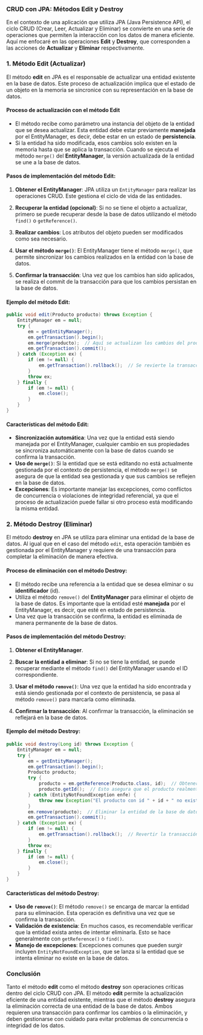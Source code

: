 ### CRUD con JPA: Métodos Edit y Destroy

En el contexto de una aplicación que utiliza JPA (Java Persistence API), el ciclo CRUD (Crear, Leer, Actualizar y Eliminar) se convierte en una serie de operaciones que permiten la interacción con los datos de manera eficiente. Aquí me enfocaré en las operaciones **Edit** y **Destroy**, que corresponden a las acciones de **Actualizar** y **Eliminar** respectivamente.

### 1. **Método Edit (Actualizar)**

El método **edit** en JPA es el responsable de actualizar una entidad existente en la base de datos. Este proceso de actualización implica que el estado de un objeto en la memoria se sincronice con su representación en la base de datos.

#### **Proceso de actualización con el método Edit**
- El método recibe como parámetro una instancia del objeto de la entidad que se desea actualizar. Esta entidad debe estar previamente **manejada** por el EntityManager, es decir, debe estar en un estado de **persistencia**.
- Si la entidad ha sido modificada, esos cambios solo existen en la memoria hasta que se aplica la transacción. Cuando se ejecuta el método `merge()` del **EntityManager**, la versión actualizada de la entidad se une a la base de datos.
  
#### **Pasos de implementación del método Edit**:
1. **Obtener el EntityManager**: JPA utiliza un `EntityManager` para realizar las operaciones CRUD. Este gestiona el ciclo de vida de las entidades.
   
2. **Recuperar la entidad (opcional)**: Si no se tiene el objeto a actualizar, primero se puede recuperar desde la base de datos utilizando el método `find()` o `getReference()`.

3. **Realizar cambios**: Los atributos del objeto pueden ser modificados como sea necesario.

4. **Usar el método `merge()`**: El EntityManager tiene el método `merge()`, que permite sincronizar los cambios realizados en la entidad con la base de datos.

5. **Confirmar la transacción**: Una vez que los cambios han sido aplicados, se realiza el commit de la transacción para que los cambios persistan en la base de datos.

#### **Ejemplo del método Edit**:
```java
public void edit(Producto producto) throws Exception {
    EntityManager em = null;
    try {
        em = getEntityManager();
        em.getTransaction().begin();
        em.merge(producto);  // Aquí se actualizan los cambios del producto en la base de datos
        em.getTransaction().commit();
    } catch (Exception ex) {
        if (em != null) {
            em.getTransaction().rollback();  // Se revierte la transacción si ocurre un error
        }
        throw ex;
    } finally {
        if (em != null) {
            em.close();
        }
    }
}
```

#### **Características del método Edit**:
- **Sincronización automática**: Una vez que la entidad está siendo manejada por el EntityManager, cualquier cambio en sus propiedades se sincroniza automáticamente con la base de datos cuando se confirma la transacción.
- **Uso de `merge()`**: Si la entidad que se está editando no está actualmente gestionada por el contexto de persistencia, el método `merge()` se asegura de que la entidad sea gestionada y que sus cambios se reflejen en la base de datos.
- **Excepciones**: Es importante manejar las excepciones, como conflictos de concurrencia o violaciones de integridad referencial, ya que el proceso de actualización puede fallar si otro proceso está modificando la misma entidad.

### 2. **Método Destroy (Eliminar)**

El método **destroy** en JPA se utiliza para eliminar una entidad de la base de datos. Al igual que en el caso del método `edit`, esta operación también es gestionada por el EntityManager y requiere de una transacción para completar la eliminación de manera efectiva.

#### **Proceso de eliminación con el método Destroy**:
- El método recibe una referencia a la entidad que se desea eliminar o su **identificador** (id).
- Utiliza el método `remove()` del **EntityManager** para eliminar el objeto de la base de datos. Es importante que la entidad esté **manejada** por el EntityManager, es decir, que esté en estado de persistencia.
- Una vez que la transacción se confirma, la entidad es eliminada de manera permanente de la base de datos.

#### **Pasos de implementación del método Destroy**:
1. **Obtener el EntityManager**.
   
2. **Buscar la entidad a eliminar**: Si no se tiene la entidad, se puede recuperar mediante el método `find()` del EntityManager usando el ID correspondiente.

3. **Usar el método `remove()`**: Una vez que la entidad ha sido encontrada y está siendo gestionada por el contexto de persistencia, se pasa al método `remove()` para marcarla como eliminada.

4. **Confirmar la transacción**: Al confirmar la transacción, la eliminación se reflejará en la base de datos.

#### **Ejemplo del método Destroy**:
```java
public void destroy(Long id) throws Exception {
    EntityManager em = null;
    try {
        em = getEntityManager();
        em.getTransaction().begin();
        Producto producto;
        try {
            producto = em.getReference(Producto.class, id);  // Obtener una referencia al producto
            producto.getId();  // Esto asegura que el producto realmente existe
        } catch (EntityNotFoundException enfe) {
            throw new Exception("El producto con id " + id + " no existe.", enfe);
        }
        em.remove(producto);  // Eliminar la entidad de la base de datos
        em.getTransaction().commit();
    } catch (Exception ex) {
        if (em != null) {
            em.getTransaction().rollback();  // Revertir la transacción si hay un error
        }
        throw ex;
    } finally {
        if (em != null) {
            em.close();
        }
    }
}
```

#### **Características del método Destroy**:
- **Uso de `remove()`**: El método `remove()` se encarga de marcar la entidad para su eliminación. Esta operación es definitiva una vez que se confirma la transacción.
- **Validación de existencia**: En muchos casos, es recomendable verificar que la entidad exista antes de intentar eliminarla. Esto se hace generalmente con `getReference()` o `find()`.
- **Manejo de excepciones**: Excepciones comunes que pueden surgir incluyen `EntityNotFoundException`, que se lanza si la entidad que se intenta eliminar no existe en la base de datos.
  
### Conclusión

Tanto el método **edit** como el método **destroy** son operaciones críticas dentro del ciclo CRUD con JPA. El método **edit** permite la actualización eficiente de una entidad existente, mientras que el método **destroy** asegura la eliminación correcta de una entidad de la base de datos. Ambos requieren una transacción para confirmar los cambios o la eliminación, y deben gestionarse con cuidado para evitar problemas de concurrencia o integridad de los datos.